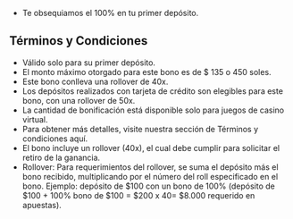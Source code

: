 * Te obsequiamos el 100% en tu primer depósito.

## Términos y Condiciones

* Válido solo para su primer depósito.
* El monto máximo otorgado para este bono es de $ 135 o 450 soles.
* Este bono conlleva una rollover de 40x.
* Los depósitos realizados con tarjeta de crédito son elegibles para este bono, con una rollover de 50x.
* La cantidad de bonificación está disponible solo para juegos de casino virtual.
* Para obtener más detalles, visite nuestra sección de Términos y condiciones aquí.
* El bono incluye un rollover (40x), el cual debe cumplir para solicitar el retiro de la ganancia.
* Rollover: Para requerimientos del rollover, se suma el depósito más el bono recibido, multiplicando por el número del roll especificado en el bono. Ejemplo: depósito de $100 con un bono de 100% (depósito de $100 + 100% bono de $100 = $200 x 40= $8.000 requerido en apuestas).
